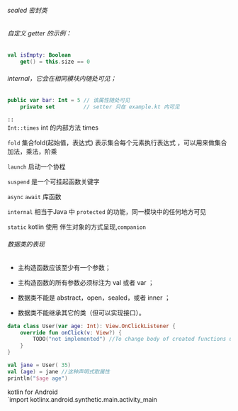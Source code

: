 ###### sealed  密封类


###### 自定义 getter 的示例：

```kotlin
val isEmpty: Boolean
    get() = this.size == 0
``` 
 
######  internal，它会在相同模块内随处可见；
```kotlin
public var bar: Int = 5 // 该属性随处可见
    private set         // setter 只在 example.kt 内可见
```


`::`  
`Int::times`  int 的内部方法 times

`fold` 集合fold(起始值，表达式) 表示集合每个元素执行表达式 ，可以用来做集合加法，乘法，阶乘

`launch`  启动一个协程

`suspend` 是一个可挂起函数关键字

`async`  `await` 库函数

`internal` 相当于Java 中 `protected` 的功能，同一模块中的任何地方可见

`static` kotlin 使用 伴生对象的方式呈现,`companion`

###### 数据类的表现

- 主构造函数应该至少有一个参数；

- 主构造函数的所有参数必须标注为 val 或者 var ；

- 数据类不能是 abstract，open，sealed，或者 inner ；

- 数据类不能继承其它的类（但可以实现接口）。
```kotlin
data class User(var age: Int): View.OnClickListener {
    override fun onClick(v: View?) {
        TODO("not implemented") //To change body of created functions use File | Settings | File Templates.
    }
}  

val jane = User( 35)
val (age) = jane //这种声明式取属性
println("$age age")
```
kotlin for Android  
`import kotlinx.android.synthetic.main.activity_main  
